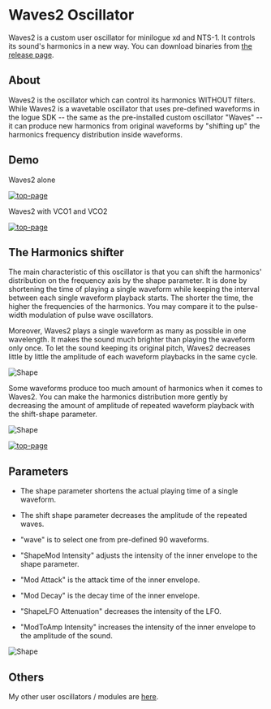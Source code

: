 # Waves2 Oscillator

Waves2 is a custom user oscillator for minilogue xd and NTS-1.
It controls its sound's harmonics in a new way. 
You can download binaries from [the release page](https://github.com/boochow/waves2/releases).

## About

Waves2 is the oscillator which can control its harmonics WITHOUT filters. 
While Waves2 is a wavetable oscillator that uses pre-defined waveforms in the logue SDK -- the same as the pre-installed custom oscillator "Waves" --  it can produce new harmonics from original waveforms by "shifting up" the harmonics frequency distribution inside waveforms. 

## Demo

Waves2 alone

[![top-page](http://img.youtube.com/vi/EVoXINcKjwU/0.jpg)](https://youtu.be/EVoXINcKjwU)

Waves2 with VCO1 and VCO2

[![top-page](http://img.youtube.com/vi/K07AUfXWxt4/0.jpg)](https://youtu.be/K07AUfXWxt4)

## The Harmonics shifter

The main characteristic of this oscillator is that you can shift the harmonics' distribution on the frequency axis by the shape parameter. It is done by shortening the time of playing a single waveform while keeping the interval between each single waveform playback starts. The shorter the time, the higher the frequencies of the harmonics. You may compare it to the pulse-width modulation of pulse wave oscillators.

Moreover, Waves2 plays a single waveform as many as possible in one wavelength. It makes the sound much brighter than playing the waveform only once. To let the sound keeping its original pitch, Waves2 decreases little by little the amplitude of each waveform playbacks in the same cycle.

![Shape](https://raw.githubusercontent.com/boochow/Waves2/images/waves2.gif)

Some waveforms produce too much amount of harmonics when it comes to Waves2. You can make the harmonics distribution more gently by decreasing the amount of amplitude of repeated waveform playback with the shift-shape parameter.

![Shape](https://raw.githubusercontent.com/boochow/Waves2/images/waves2-alt.gif)

[![top-page](http://img.youtube.com/vi/mx8GPk6Qwng/0.jpg)](https://www.youtube.com/watch?v=mx8GPk6Qwng)

## Parameters

- The shape parameter shortens the actual playing time of a single waveform.

- The shift shape parameter decreases the amplitude of the repeated waves.

- "wave" is to select one from pre-defined 90 waveforms.

- "ShapeMod Intensity" adjusts the intensity of the inner envelope to the shape parameter.

- "Mod Attack" is the attack time of the inner envelope.

- "Mod Decay" is the decay time of the inner envelope.

- "ShapeLFO Attenuation" decreases the intensity of the LFO.

- "ModToAmp Intensity" increases the intensity of the inner envelope to the amplitude of the sound.

![Shape](https://raw.githubusercontent.com/boochow/Waves2/images/waes2internal.png)
## Others

My other user oscillators / modules are [here](https://blog.boochow.com/logue).
